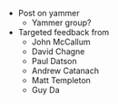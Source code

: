 - Post on yammer
  - Yammer group?
- Targeted feedback from
  * John McCallum
  - David Chagne
  - Paul Datson
  - Andrew Catanach
  - Matt Templeton
  - Guy Da